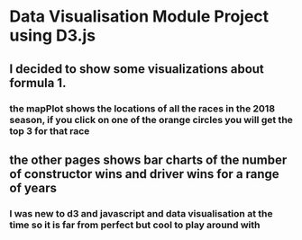 # Data Visualisation Module Project using D3.js
## I decided to show some visualizations about formula 1.
### the mapPlot shows the locations of all the races in the 2018 season, if you click on one of the orange circles you will get the top 3 for that race 
## the other pages shows bar charts of the number of constructor wins and driver wins for a range of years 
### I was new to d3 and javascript and data visualisation at the time so it is far from perfect but cool to play around with 